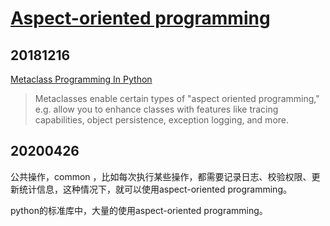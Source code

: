 # [Aspect-oriented programming](https://en.wikipedia.org/wiki/Aspect-oriented_programming)



## 20181216

[Metaclass Programming In Python](http://gnosis.cx/publish/programming/metaclass_1.html)

>Metaclasses enable certain types of "aspect oriented programming," e.g. allow you to enhance classes with features like tracing capabilities, object persistence, exception logging, and more.



## 20200426

公共操作，common ，比如每次执行某些操作，都需要记录日志、校验权限、更新统计信息，这种情况下，就可以使用aspect-oriented programming。

python的标准库中，大量的使用aspect-oriented programming。